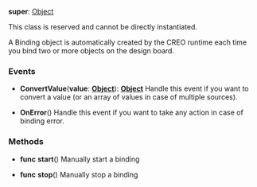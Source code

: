 **super**: [Object](Object.md)

This class is reserved and cannot be directly instantiated.

A Binding object is automatically created by the CREO runtime each time you bind two or more objects on the design board.

### Events

* **ConvertValue**(**value**: <strong>[Object](../gravity/types.md)</strong>): <strong>[Object](../gravity/types.md)</strong> 
Handle this event if you want to convert a value (or an array of values in case of multiple sources).

* **OnError**()
Handle this event if you want to take any action in case of binding error.



### Methods

* **func** **start**()
Manually start a binding

* **func** **stop**()
Manually stop a binding





